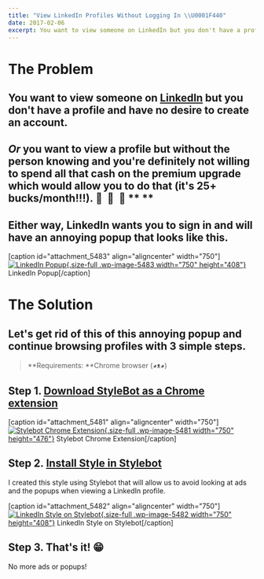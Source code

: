 ```yaml
---
title: "View LinkedIn Profiles Without Logging In \\U0001F440"
date: 2017-02-06
excerpt: You want to view someone on LinkedIn but you don't have a profile and have no desire to create an account.
---
```


**The Problem**
===============

You want to view someone on [LinkedIn](http://linkedin.com/in/fvcproductions) but you don't have a profile and have no desire to create an account.
---------------------------------------------------------------------------------------------------------------------------------------------------

*Or* you want to view a profile but without the person knowing and you're definitely not willing to spend all that cash on the premium upgrade which would allow you to do that (it's 25+ bucks/month!!!). 💸  💸  💸 ** **
------------------------------------------------------------------------------------------------------------------------------------------------------------------------------------------------------------------------

**Either way, LinkedIn wants you to sign in and will have an annoying popup that looks like this.**
---------------------------------------------------------------------------------------------------

\[caption id="attachment\_5483" align="aligncenter"
width="750"\][![LinkedIn
Popup](https://fvcproductions.files.wordpress.com/2017/01/bill-gates-linkedin.png){.size-full
.wp-image-5483 width="750"
height="408"}](https://fvcproductions.files.wordpress.com/2017/01/bill-gates-linkedin.png)
LinkedIn Popup\[/caption\]

The Solution
============

Let's get rid of this of this annoying popup and continue browsing profiles with 3 simple steps.
------------------------------------------------------------------------------------------------

> **Requirements: **Chrome browser (◕ᴥ◕)

Step 1. [Download StyleBot as a Chrome extension](https://chrome.google.com/webstore/detail/stylebot/oiaejidbmkiecgbjeifoejpgmdaleoha?hl=en)
--------------------------------------------------------------------------------------------------------------------------------------------

\[caption id="attachment\_5481" align="aligncenter"
width="750"\][![Stylebot Chrome
Extension](https://fvcproductions.files.wordpress.com/2017/01/stylebot-chrome-web-store.png){.size-full
.wp-image-5481 width="750"
height="476"}](https://fvcproductions.files.wordpress.com/2017/01/stylebot-chrome-web-store.png)
Stylebot Chrome Extension\[/caption\]

Step 2. [Install Style in Stylebot](http://stylebot.me/styles/15975)
--------------------------------------------------------------------

I created this style using Stylebot that will allow us to avoid looking
at ads and the popups when viewing a LinkedIn profile.

\[caption id="attachment\_5482" align="aligncenter"
width="750"\][![LinkedIn Style on
Stylebot](https://fvcproductions.files.wordpress.com/2017/01/view-linkedin-profiles-without-logging-in.png){.size-full
.wp-image-5482 width="750"
height="408"}](https://fvcproductions.files.wordpress.com/2017/01/view-linkedin-profiles-without-logging-in.png)
LinkedIn Style on Stylebot\[/caption\]

Step 3. **That's it! 😁**
------------------------

No more ads or popups!
